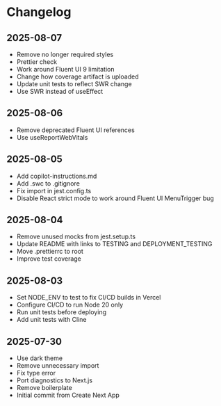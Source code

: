 # Changelog

## 2025-08-07

- Remove no longer required styles
- Prettier check
- Work around Fluent UI 9 limitation
- Change how coverage artifact is uploaded
- Update unit tests to reflect SWR change
- Use SWR instead of useEffect

## 2025-08-06

- Remove deprecated Fluent UI references
- Use useReportWebVitals

## 2025-08-05

- Add copilot-instructions.md
- Add .swc to .gitignore
- Fix import in jest.config.ts
- Disable React strict mode to work around Fluent UI MenuTrigger bug

## 2025-08-04

- Remove unused mocks from jest.setup.ts
- Update README with links to TESTING and DEPLOYMENT_TESTING
- Move .prettierrc to root
- Improve test coverage

## 2025-08-03

- Set NODE_ENV to test to fix CI/CD builds in Vercel
- Configure CI/CD to run Node 20 only
- Run unit tests before deploying
- Add unit tests with Cline

## 2025-07-30

- Use dark theme
- Remove unnecessary import
- Fix type error
- Port diagnostics to Next.js
- Remove boilerplate
- Initial commit from Create Next App
